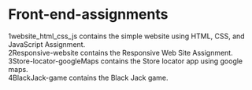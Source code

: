 # Front-end-assignments
1website_html_css_js contains the simple website using HTML, CSS, and JavaScript Assignment.                                                                                       
2Responsive-website contains the Responsive Web Site Assignment.                                                                                                                   
3Store-locator-googleMaps contains the Store locator app using google maps.                                                                                                         
4BlackJack-game contains the Black Jack game.
